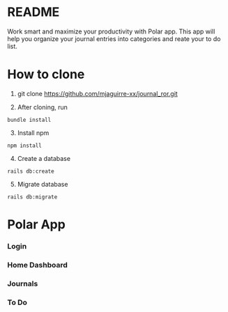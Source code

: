 # README

Work smart and maximize your productivity with Polar app. This app will help you organize your journal entries into categories and reate your to do list.

# How to clone
1. git clone https://github.com/mjaguirre-xx/journal_ror.git

2. After cloning, run 
```
bundle install
```

3. Install npm
```
npm install
```

4. Create a database
```
rails db:create
```

5. Migrate database
```
rails db:migrate
```

# Polar App
### Login


### Home Dashboard


### Journals


### To Do




